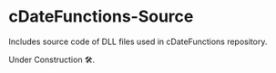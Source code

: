 # cDateFunctions-Source
Includes source code of DLL files used in cDateFunctions repository.

Under Construction 🛠.
